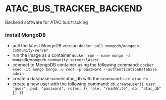 # ATAC_BUS_TRACKER_BACKEND
Backend software for ATAC bus tracking


### Install MongoDB
- pull the latest MongoDB version
    `docker pull mongodb/mongodb-community-server`
- run the image as a container
    `docker run --name mongo -d mongodb/mongodb-community-server:latest`
- connect to MongoDB container using the following command:
    `docker exec -it mongo mongo -u root -p password --authenticationDatabase admin`
- create a database named atac_db with the command:
    `use atac_db`
- create a new user with the following command:
    `db.createUser({
      user: "user",
      pwd: "password",
      roles: [{ role: "readWrite", db: "atac_db" }]
    })`
